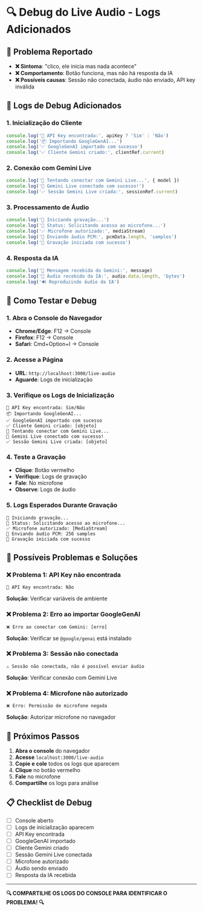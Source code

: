 # 🔍 Debug do Live Audio - Logs Adicionados

## 🎯 **Problema Reportado**

- **❌ Sintoma**: "clico, ele inicia mas nada acontece"
- **❌ Comportamento**: Botão funciona, mas não há resposta da IA
- **❌ Possíveis causas**: Sessão não conectada, áudio não enviado, API key inválida

## 🔧 **Logs de Debug Adicionados**

### **1. Inicialização do Cliente**
```typescript
console.log('🔑 API Key encontrada:', apiKey ? 'Sim' : 'Não')
console.log('📦 Importando GoogleGenAI...')
console.log('✅ GoogleGenAI importado com sucesso')
console.log('✅ Cliente Gemini criado:', clientRef.current)
```

### **2. Conexão com Gemini Live**
```typescript
console.log('🔗 Tentando conectar com Gemini Live...', { model })
console.log('🔗 Gemini Live conectado com sucesso!')
console.log('✅ Sessão Gemini Live criada:', sessionRef.current)
```

### **3. Processamento de Áudio**
```typescript
console.log('🎤 Iniciando gravação...')
console.log('📡 Status: Solicitando acesso ao microfone...')
console.log('✅ Microfone autorizado:', mediaStream)
console.log('🎵 Enviando áudio PCM:', pcmData.length, 'samples')
console.log('🎤 Gravação iniciada com sucesso')
```

### **4. Resposta da IA**
```typescript
console.log('📨 Mensagem recebida do Gemini:', message)
console.log('🎵 Áudio recebido da IA:', audio.data.length, 'bytes')
console.log('🔊 Reproduzindo áudio da IA')
```

## 🎯 **Como Testar e Debug**

### **1. Abra o Console do Navegador**
- **Chrome/Edge**: F12 → Console
- **Firefox**: F12 → Console
- **Safari**: Cmd+Option+I → Console

### **2. Acesse a Página**
- **URL**: `http://localhost:3000/live-audio`
- **Aguarde**: Logs de inicialização

### **3. Verifique os Logs de Inicialização**
```
🔑 API Key encontrada: Sim/Não
📦 Importando GoogleGenAI...
✅ GoogleGenAI importado com sucesso
✅ Cliente Gemini criado: [objeto]
🔗 Tentando conectar com Gemini Live...
🔗 Gemini Live conectado com sucesso!
✅ Sessão Gemini Live criada: [objeto]
```

### **4. Teste a Gravação**
- **Clique**: Botão vermelho
- **Verifique**: Logs de gravação
- **Fale**: No microfone
- **Observe**: Logs de áudio

### **5. Logs Esperados Durante Gravação**
```
🎤 Iniciando gravação...
📡 Status: Solicitando acesso ao microfone...
✅ Microfone autorizado: [MediaStream]
🎵 Enviando áudio PCM: 256 samples
🎤 Gravação iniciada com sucesso
```

## 🚨 **Possíveis Problemas e Soluções**

### **❌ Problema 1: API Key não encontrada**
```
🔑 API Key encontrada: Não
```
**Solução**: Verificar variáveis de ambiente

### **❌ Problema 2: Erro ao importar GoogleGenAI**
```
❌ Erro ao conectar com Gemini: [erro]
```
**Solução**: Verificar se `@google/genai` está instalado

### **❌ Problema 3: Sessão não conectada**
```
⚠️ Sessão não conectada, não é possível enviar áudio
```
**Solução**: Verificar conexão com Gemini Live

### **❌ Problema 4: Microfone não autorizado**
```
❌ Erro: Permissão de microfone negada
```
**Solução**: Autorizar microfone no navegador

## 🎯 **Próximos Passos**

1. **Abra o console** do navegador
2. **Acesse** `localhost:3000/live-audio`
3. **Copie e cole** todos os logs que aparecem
4. **Clique** no botão vermelho
5. **Fale** no microfone
6. **Compartilhe** os logs para análise

## 📋 **Checklist de Debug**

- [ ] Console aberto
- [ ] Logs de inicialização aparecem
- [ ] API Key encontrada
- [ ] GoogleGenAI importado
- [ ] Cliente Gemini criado
- [ ] Sessão Gemini Live conectada
- [ ] Microfone autorizado
- [ ] Áudio sendo enviado
- [ ] Resposta da IA recebida

---

**🔍 COMPARTILHE OS LOGS DO CONSOLE PARA IDENTIFICAR O PROBLEMA! 🔍**
